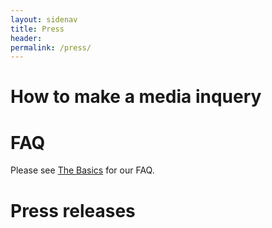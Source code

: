 ```yaml
---
layout: sidenav
title: Press
header: 
permalink: /press/
---
```


# How to make a media inquery

# FAQ

Please see [The Basics](/basics) for our FAQ.

# Press releases
